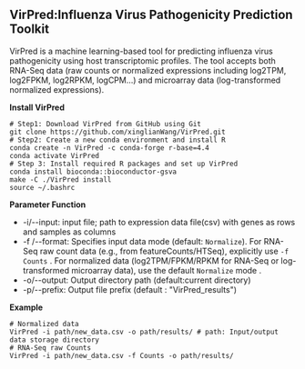 ﻿
## VirPred:Influenza Virus Pathogenicity Prediction Toolkit

VirPred is a machine learning-based tool for predicting influenza virus pathogenicity using host transcriptomic profiles. The tool accepts both RNA-Seq data (raw counts or normalized expressions including log2TPM, log2FPKM, log2RPKM, logCPM...) and microarray data (log-transformed normalized expressions).

**Install VirPred**

    # Step1: Download VirPred from GitHub using Git
    git clone https://github.com/xinglianWang/VirPred.git
    # Step2: Create a new conda environment and install R
    conda create -n VirPred -c conda-forge r-base=4.4
    conda activate VirPred
    # Step 3: Install required R packages and set up VirPred
    conda install bioconda::bioconductor-gsva 
    make -C ./VirPred install
    source ~/.bashrc

**Parameter Function**

 - -i/--input: 
 input file; path to expression data file(csv) with genes as  rows and samples as columns
 - -f /--format:
 Specifies input data mode (default: `Normalize`). For RNA-Seq raw count data (e.g., from featureCounts/HTSeq), explicitly use `-f Counts` . For normalized data (log2TPM/FPKM/RPKM for RNA-Seq or log-transformed microarray data), use the default `Normalize` mode .
 - -o/--output:
 Output directory path (default:current directory)
 - -p/--prefix:
 Output file prefix (default : "VirPred_results")

**Example**

    # Normalized data
    VirPred -i path/new_data.csv -o path/results/ # path: Input/output data storage directory
    # RNA-Seq raw Counts
    VirPred -i path/new_data.csv -f Counts -o path/results/







 

 


